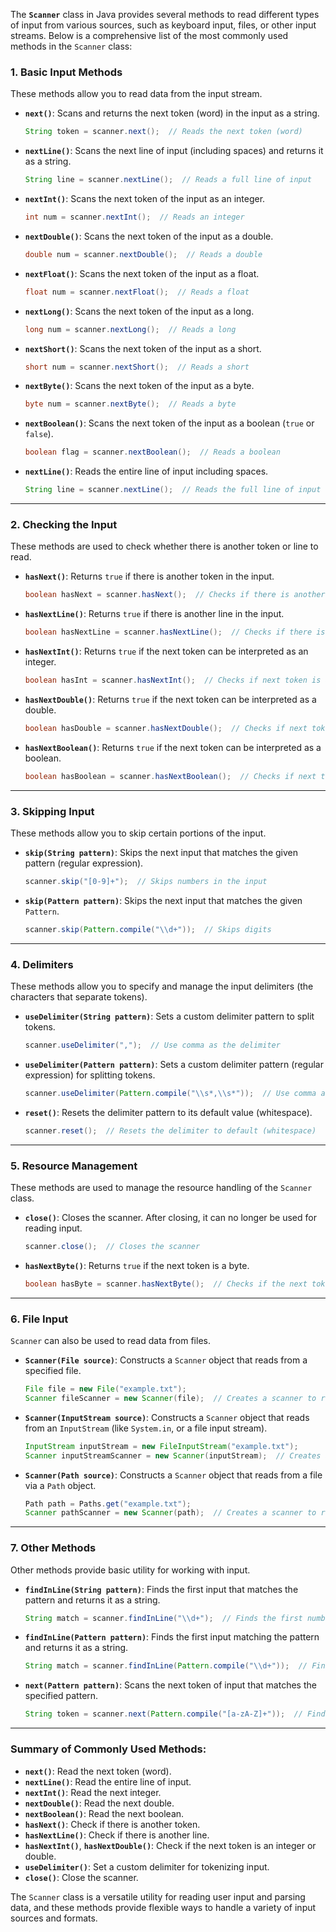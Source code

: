 The **`Scanner`** class in Java provides several methods to read different types of input from various sources, such as keyboard input, files, or other input streams. Below is a comprehensive list of the most commonly used methods in the `Scanner` class:

### 1. **Basic Input Methods**
These methods allow you to read data from the input stream.

- **`next()`**: Scans and returns the next token (word) in the input as a string.
  ```java
  String token = scanner.next();  // Reads the next token (word)
  ```

- **`nextLine()`**: Scans the next line of input (including spaces) and returns it as a string.
  ```java
  String line = scanner.nextLine();  // Reads a full line of input
  ```

- **`nextInt()`**: Scans the next token of the input as an integer.
  ```java
  int num = scanner.nextInt();  // Reads an integer
  ```

- **`nextDouble()`**: Scans the next token of the input as a double.
  ```java
  double num = scanner.nextDouble();  // Reads a double
  ```

- **`nextFloat()`**: Scans the next token of the input as a float.
  ```java
  float num = scanner.nextFloat();  // Reads a float
  ```

- **`nextLong()`**: Scans the next token of the input as a long.
  ```java
  long num = scanner.nextLong();  // Reads a long
  ```

- **`nextShort()`**: Scans the next token of the input as a short.
  ```java
  short num = scanner.nextShort();  // Reads a short
  ```

- **`nextByte()`**: Scans the next token of the input as a byte.
  ```java
  byte num = scanner.nextByte();  // Reads a byte
  ```

- **`nextBoolean()`**: Scans the next token of the input as a boolean (`true` or `false`).
  ```java
  boolean flag = scanner.nextBoolean();  // Reads a boolean
  ```

- **`nextLine()`**: Reads the entire line of input including spaces.
  ```java
  String line = scanner.nextLine();  // Reads the full line of input
  ```

---

### 2. **Checking the Input**
These methods are used to check whether there is another token or line to read.

- **`hasNext()`**: Returns `true` if there is another token in the input.
  ```java
  boolean hasNext = scanner.hasNext();  // Checks if there is another token
  ```

- **`hasNextLine()`**: Returns `true` if there is another line in the input.
  ```java
  boolean hasNextLine = scanner.hasNextLine();  // Checks if there is another line
  ```

- **`hasNextInt()`**: Returns `true` if the next token can be interpreted as an integer.
  ```java
  boolean hasInt = scanner.hasNextInt();  // Checks if next token is an integer
  ```

- **`hasNextDouble()`**: Returns `true` if the next token can be interpreted as a double.
  ```java
  boolean hasDouble = scanner.hasNextDouble();  // Checks if next token is a double
  ```

- **`hasNextBoolean()`**: Returns `true` if the next token can be interpreted as a boolean.
  ```java
  boolean hasBoolean = scanner.hasNextBoolean();  // Checks if next token is a boolean
  ```

---

### 3. **Skipping Input**
These methods allow you to skip certain portions of the input.

- **`skip(String pattern)`**: Skips the next input that matches the given pattern (regular expression).
  ```java
  scanner.skip("[0-9]+");  // Skips numbers in the input
  ```

- **`skip(Pattern pattern)`**: Skips the next input that matches the given `Pattern`.
  ```java
  scanner.skip(Pattern.compile("\\d+"));  // Skips digits
  ```

---

### 4. **Delimiters**
These methods allow you to specify and manage the input delimiters (the characters that separate tokens).

- **`useDelimiter(String pattern)`**: Sets a custom delimiter pattern to split tokens.
  ```java
  scanner.useDelimiter(",");  // Use comma as the delimiter
  ```

- **`useDelimiter(Pattern pattern)`**: Sets a custom delimiter pattern (regular expression) for splitting tokens.
  ```java
  scanner.useDelimiter(Pattern.compile("\\s*,\\s*"));  // Use comma as a delimiter with optional spaces around it
  ```

- **`reset()`**: Resets the delimiter pattern to its default value (whitespace).
  ```java
  scanner.reset();  // Resets the delimiter to default (whitespace)
  ```

---

### 5. **Resource Management**
These methods are used to manage the resource handling of the `Scanner` class.

- **`close()`**: Closes the scanner. After closing, it can no longer be used for reading input.
  ```java
  scanner.close();  // Closes the scanner
  ```

- **`hasNextByte()`**: Returns `true` if the next token is a byte.
  ```java
  boolean hasByte = scanner.hasNextByte();  // Checks if the next token is a byte
  ```

---

### 6. **File Input**
`Scanner` can also be used to read data from files.

- **`Scanner(File source)`**: Constructs a `Scanner` object that reads from a specified file.
  ```java
  File file = new File("example.txt");
  Scanner fileScanner = new Scanner(file);  // Creates a scanner to read from a file
  ```

- **`Scanner(InputStream source)`**: Constructs a `Scanner` object that reads from an `InputStream` (like `System.in`, or a file input stream).
  ```java
  InputStream inputStream = new FileInputStream("example.txt");
  Scanner inputStreamScanner = new Scanner(inputStream);  // Creates a scanner to read from an InputStream
  ```

- **`Scanner(Path source)`**: Constructs a `Scanner` object that reads from a file via a `Path` object.
  ```java
  Path path = Paths.get("example.txt");
  Scanner pathScanner = new Scanner(path);  // Creates a scanner to read from a Path
  ```

---

### 7. **Other Methods**
Other methods provide basic utility for working with input.

- **`findInLine(String pattern)`**: Finds the first input that matches the pattern and returns it as a string.
  ```java
  String match = scanner.findInLine("\\d+");  // Finds the first number in the line
  ```

- **`findInLine(Pattern pattern)`**: Finds the first input matching the pattern and returns it as a string.
  ```java
  String match = scanner.findInLine(Pattern.compile("\\d+"));  // Finds the first match of digits in the line
  ```

- **`next(Pattern pattern)`**: Scans the next token of input that matches the specified pattern.
  ```java
  String token = scanner.next(Pattern.compile("[a-zA-Z]+"));  // Finds the next word
  ```

---

### Summary of Commonly Used Methods:
- **`next()`**: Read the next token (word).
- **`nextLine()`**: Read the entire line of input.
- **`nextInt()`**: Read the next integer.
- **`nextDouble()`**: Read the next double.
- **`nextBoolean()`**: Read the next boolean.
- **`hasNext()`**: Check if there is another token.
- **`hasNextLine()`**: Check if there is another line.
- **`hasNextInt()`**, **`hasNextDouble()`**: Check if the next token is an integer or double.
- **`useDelimiter()`**: Set a custom delimiter for tokenizing input.
- **`close()`**: Close the scanner.

The `Scanner` class is a versatile utility for reading user input and parsing data, and these methods provide flexible ways to handle a variety of input sources and formats.